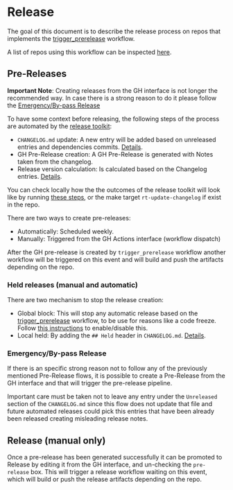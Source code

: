 # Release
The goal of this document is to describe the release process on repos that implements the [trigger_prerelease](../.github/workflows/trigger_prerelease.yaml) workflow.

A list of repos using this workflow can be inspected [here](https://github.com/newrelic/coreint-automation/network/dependents).

## Pre-Releases

**Important Note**: Creating releases from the GH interface is not longer the recommended way. In case there is a strong reason to do it please follow the [Emergency/By-pass Release](#emergencyby-pass-release)

To have some context before releasing, the following steps of the process are automated by the [release toolkit](https://github.com/newrelic/release-toolkit#readme):
* `CHANGELOG.md` update: A new entry will be added based on unreleased entries and dependencies commits. [Details](https://github.com/newrelic/release-toolkit#render-markdown-and-update-markdown).
* GH Pre-Release creation: A GH Pre-Release is generated with Notes taken from the changelog.
* Release version calculation: Is calculated based on the Changelog entries. [Details](https://github.com/newrelic/release-toolkit#next-version).

You can check locally how the the outcomes of the release toolkit will look like by running [these steps](https://github.com/newrelic/release-toolkit/tree/main/contrib/ohi-release-notes#use-script-locally), or the make target `rt-update-changelog` if exist in the repo.

There are two ways to create pre-releases:

- Automatically: Scheduled weekly.
- Manually: Triggered from the GH Actions interface (workflow dispatch)

After the GH pre-release is created by `trigger_prerelease` workflow another workflow will be triggered on this event and will build and push the artifacts depending on the repo.

### Held releases (manual and automatic)

There are two mechanism to stop the release creation:
* Global block: This will stop any automatic release based on the [trigger_prerelease](../.github/workflows/trigger_prerelease.yaml) workflow, to be use for reasons like a code freeze. Follow [this instructions](../README.md/#automatic-releases-block-endpoint) to enable/disable this.
* Local held: By adding the `## Held` header in `CHANGELOG.md`. [Details](https://github.com/newrelic/release-toolkit#automated-releasing).

### Emergency/By-pass Release

If there is an specific strong reason not to follow any of the previously mentioned Pre-Release flows, it is possible to create a Pre-Release from the GH interface and that will trigger the pre-release pipeline.

Important care must be taken not to leave any entry under the `Unreleased` section of the `CHANGELOG.md` since this flow does not update that file and future automated releases could pick this entries that have been already been released creating misleading release notes.


## Release (manual only)

Once a pre-release has been generated successfully it can be promoted to Release by editing it from the GH interface, and un-checking the `pre-release` box. This will trigger a release workflow waiting on this event, which will build or push the release artifacts depending on the repo.
